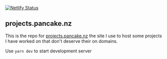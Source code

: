 [![Netlify Status](https://api.netlify.com/api/v1/badges/f3f0523c-a6a5-4a1d-b316-05a1e0d71aa0/deploy-status)](https://app.netlify.com/sites/brave-lalande-6152d9/deploys)
## projects.pancake.nz

This is the repo for [projects.pancake.nz](https://projects.pancake.nz) the site I use to host some projects I have worked on that don't deserve their on domains.

Use `yarn dev` to start development server